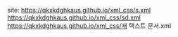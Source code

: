 site: https://qkxkdghkaus.github.io/xml_css/s.xml <br>
      https://qkxkdghkaus.github.io/xml_css/sd.xml <br>
      https://qkxkdghkaus.github.io/xml_css/새 택스트 문서.xml
